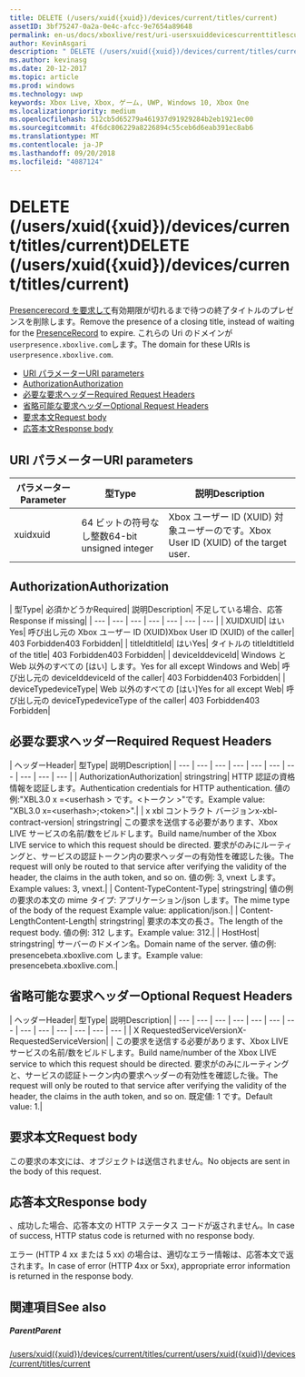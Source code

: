 ```yaml
---
title: DELETE (/users/xuid({xuid})/devices/current/titles/current)
assetID: 3bf75247-0a2a-0e4c-afcc-9e7654a89648
permalink: en-us/docs/xboxlive/rest/uri-usersxuiddevicescurrenttitlescurrentdelete.html
author: KevinAsgari
description: " DELETE (/users/xuid({xuid})/devices/current/titles/current)"
ms.author: kevinasg
ms.date: 20-12-2017
ms.topic: article
ms.prod: windows
ms.technology: uwp
keywords: Xbox Live, Xbox, ゲーム, UWP, Windows 10, Xbox One
ms.localizationpriority: medium
ms.openlocfilehash: 512cb5d65279a461937d91929284b2eb1921ec00
ms.sourcegitcommit: 4f6dc806229a8226894c55ceb6d6eab391ec8ab6
ms.translationtype: MT
ms.contentlocale: ja-JP
ms.lasthandoff: 09/20/2018
ms.locfileid: "4087124"
---
```

# <a name="delete-usersxuidxuiddevicescurrenttitlescurrent"></a><span data-ttu-id="c5cae-104">DELETE (/users/xuid({xuid})/devices/current/titles/current)</span><span class="sxs-lookup"><span data-stu-id="c5cae-104">DELETE (/users/xuid({xuid})/devices/current/titles/current)</span></span>
<span data-ttu-id="c5cae-105">[Presencerecord を要求して](../../json/json-presencerecord.md)有効期限が切れるまで待つの終了タイトルのプレゼンスを削除します。</span><span class="sxs-lookup"><span data-stu-id="c5cae-105">Remove the presence of a closing title, instead of waiting for the [PresenceRecord](../../json/json-presencerecord.md) to expire.</span></span> <span data-ttu-id="c5cae-106">これらの Uri のドメインが`userpresence.xboxlive.com`します。</span><span class="sxs-lookup"><span data-stu-id="c5cae-106">The domain for these URIs is `userpresence.xboxlive.com`.</span></span>
 
  * [<span data-ttu-id="c5cae-107">URI パラメーター</span><span class="sxs-lookup"><span data-stu-id="c5cae-107">URI parameters</span></span>](#ID4EZ)
  * [<span data-ttu-id="c5cae-108">Authorization</span><span class="sxs-lookup"><span data-stu-id="c5cae-108">Authorization</span></span>](#ID4EEB)
  * [<span data-ttu-id="c5cae-109">必要な要求ヘッダー</span><span class="sxs-lookup"><span data-stu-id="c5cae-109">Required Request Headers</span></span>](#ID4ERD)
  * [<span data-ttu-id="c5cae-110">省略可能な要求ヘッダー</span><span class="sxs-lookup"><span data-stu-id="c5cae-110">Optional Request Headers</span></span>](#ID4EVF)
  * [<span data-ttu-id="c5cae-111">要求本文</span><span class="sxs-lookup"><span data-stu-id="c5cae-111">Request body</span></span>](#ID4EVG)
  * [<span data-ttu-id="c5cae-112">応答本文</span><span class="sxs-lookup"><span data-stu-id="c5cae-112">Response body</span></span>](#ID4EAH)
 
<a id="ID4EZ"></a>

 
## <a name="uri-parameters"></a><span data-ttu-id="c5cae-113">URI パラメーター</span><span class="sxs-lookup"><span data-stu-id="c5cae-113">URI parameters</span></span>
 
| <span data-ttu-id="c5cae-114">パラメーター</span><span class="sxs-lookup"><span data-stu-id="c5cae-114">Parameter</span></span>| <span data-ttu-id="c5cae-115">型</span><span class="sxs-lookup"><span data-stu-id="c5cae-115">Type</span></span>| <span data-ttu-id="c5cae-116">説明</span><span class="sxs-lookup"><span data-stu-id="c5cae-116">Description</span></span>| 
| --- | --- | --- | 
| <span data-ttu-id="c5cae-117">xuid</span><span class="sxs-lookup"><span data-stu-id="c5cae-117">xuid</span></span>| <span data-ttu-id="c5cae-118">64 ビットの符号なし整数</span><span class="sxs-lookup"><span data-stu-id="c5cae-118">64-bit unsigned integer</span></span>| <span data-ttu-id="c5cae-119">Xbox ユーザー ID (XUID) 対象ユーザーのです。</span><span class="sxs-lookup"><span data-stu-id="c5cae-119">Xbox User ID (XUID) of the target user.</span></span>| 
  
<a id="ID4EEB"></a>

 
## <a name="authorization"></a><span data-ttu-id="c5cae-120">Authorization</span><span class="sxs-lookup"><span data-stu-id="c5cae-120">Authorization</span></span>
 
| <span data-ttu-id="c5cae-121">型</span><span class="sxs-lookup"><span data-stu-id="c5cae-121">Type</span></span>| <span data-ttu-id="c5cae-122">必須かどうか</span><span class="sxs-lookup"><span data-stu-id="c5cae-122">Required</span></span>| <span data-ttu-id="c5cae-123">説明</span><span class="sxs-lookup"><span data-stu-id="c5cae-123">Description</span></span>| <span data-ttu-id="c5cae-124">不足している場合、応答</span><span class="sxs-lookup"><span data-stu-id="c5cae-124">Response if missing</span></span>| 
| --- | --- | --- | --- | --- | --- | --- | 
| <span data-ttu-id="c5cae-125">XUID</span><span class="sxs-lookup"><span data-stu-id="c5cae-125">XUID</span></span>| <span data-ttu-id="c5cae-126">はい</span><span class="sxs-lookup"><span data-stu-id="c5cae-126">Yes</span></span>| <span data-ttu-id="c5cae-127">呼び出し元の Xbox ユーザー ID (XUID)</span><span class="sxs-lookup"><span data-stu-id="c5cae-127">Xbox User ID (XUID) of the caller</span></span>| <span data-ttu-id="c5cae-128">403 Forbidden</span><span class="sxs-lookup"><span data-stu-id="c5cae-128">403 Forbidden</span></span>| 
| <span data-ttu-id="c5cae-129">titleId</span><span class="sxs-lookup"><span data-stu-id="c5cae-129">titleId</span></span>| <span data-ttu-id="c5cae-130">はい</span><span class="sxs-lookup"><span data-stu-id="c5cae-130">Yes</span></span>| <span data-ttu-id="c5cae-131">タイトルの titleId</span><span class="sxs-lookup"><span data-stu-id="c5cae-131">titleId of the title</span></span>| <span data-ttu-id="c5cae-132">403 Forbidden</span><span class="sxs-lookup"><span data-stu-id="c5cae-132">403 Forbidden</span></span>| 
| <span data-ttu-id="c5cae-133">deviceId</span><span class="sxs-lookup"><span data-stu-id="c5cae-133">deviceId</span></span>| <span data-ttu-id="c5cae-134">Windows と Web 以外のすべての [はい] します。</span><span class="sxs-lookup"><span data-stu-id="c5cae-134">Yes for all except Windows and Web</span></span>| <span data-ttu-id="c5cae-135">呼び出し元の deviceId</span><span class="sxs-lookup"><span data-stu-id="c5cae-135">deviceId of the caller</span></span>| <span data-ttu-id="c5cae-136">403 Forbidden</span><span class="sxs-lookup"><span data-stu-id="c5cae-136">403 Forbidden</span></span>| 
| <span data-ttu-id="c5cae-137">deviceType</span><span class="sxs-lookup"><span data-stu-id="c5cae-137">deviceType</span></span>| <span data-ttu-id="c5cae-138">Web 以外のすべての [はい]</span><span class="sxs-lookup"><span data-stu-id="c5cae-138">Yes for all except Web</span></span>| <span data-ttu-id="c5cae-139">呼び出し元の deviceType</span><span class="sxs-lookup"><span data-stu-id="c5cae-139">deviceType of the caller</span></span>| <span data-ttu-id="c5cae-140">403 Forbidden</span><span class="sxs-lookup"><span data-stu-id="c5cae-140">403 Forbidden</span></span>| 
  
<a id="ID4ERD"></a>

 
## <a name="required-request-headers"></a><span data-ttu-id="c5cae-141">必要な要求ヘッダー</span><span class="sxs-lookup"><span data-stu-id="c5cae-141">Required Request Headers</span></span>
 
| <span data-ttu-id="c5cae-142">ヘッダー</span><span class="sxs-lookup"><span data-stu-id="c5cae-142">Header</span></span>| <span data-ttu-id="c5cae-143">型</span><span class="sxs-lookup"><span data-stu-id="c5cae-143">Type</span></span>| <span data-ttu-id="c5cae-144">説明</span><span class="sxs-lookup"><span data-stu-id="c5cae-144">Description</span></span>| 
| --- | --- | --- | --- | --- | --- | --- | --- | --- | --- | 
| <span data-ttu-id="c5cae-145">Authorization</span><span class="sxs-lookup"><span data-stu-id="c5cae-145">Authorization</span></span>| <span data-ttu-id="c5cae-146">string</span><span class="sxs-lookup"><span data-stu-id="c5cae-146">string</span></span>| <span data-ttu-id="c5cae-147">HTTP 認証の資格情報を認証します。</span><span class="sxs-lookup"><span data-stu-id="c5cae-147">Authentication credentials for HTTP authentication.</span></span> <span data-ttu-id="c5cae-148">値の例:"XBL3.0 x =&lt;userhash > です。&lt;トークン >"です。</span><span class="sxs-lookup"><span data-stu-id="c5cae-148">Example value: "XBL3.0 x=&lt;userhash>;&lt;token>".</span></span>| 
| <span data-ttu-id="c5cae-149">x xbl コントラクト バージョン</span><span class="sxs-lookup"><span data-stu-id="c5cae-149">x-xbl-contract-version</span></span>| <span data-ttu-id="c5cae-150">string</span><span class="sxs-lookup"><span data-stu-id="c5cae-150">string</span></span>| <span data-ttu-id="c5cae-151">この要求を送信する必要があります、Xbox LIVE サービスの名前/数をビルドします。</span><span class="sxs-lookup"><span data-stu-id="c5cae-151">Build name/number of the Xbox LIVE service to which this request should be directed.</span></span> <span data-ttu-id="c5cae-152">要求がのみにルーティングと、サービスの認証トークン内の要求ヘッダーの有効性を確認した後。</span><span class="sxs-lookup"><span data-stu-id="c5cae-152">The request will only be routed to that service after verifying the validity of the header, the claims in the auth token, and so on.</span></span> <span data-ttu-id="c5cae-153">値の例: 3, vnext します。</span><span class="sxs-lookup"><span data-stu-id="c5cae-153">Example values: 3, vnext.</span></span>| 
| <span data-ttu-id="c5cae-154">Content-Type</span><span class="sxs-lookup"><span data-stu-id="c5cae-154">Content-Type</span></span>| <span data-ttu-id="c5cae-155">string</span><span class="sxs-lookup"><span data-stu-id="c5cae-155">string</span></span>| <span data-ttu-id="c5cae-156">値の例の要求の本文の mime タイプ: アプリケーション/json します。</span><span class="sxs-lookup"><span data-stu-id="c5cae-156">The mime type of the body of the request Example value: application/json.</span></span>| 
| <span data-ttu-id="c5cae-157">Content-Length</span><span class="sxs-lookup"><span data-stu-id="c5cae-157">Content-Length</span></span>| <span data-ttu-id="c5cae-158">string</span><span class="sxs-lookup"><span data-stu-id="c5cae-158">string</span></span>| <span data-ttu-id="c5cae-159">要求の本文の長さ。</span><span class="sxs-lookup"><span data-stu-id="c5cae-159">The length of the request body.</span></span> <span data-ttu-id="c5cae-160">値の例: 312 します。</span><span class="sxs-lookup"><span data-stu-id="c5cae-160">Example value: 312.</span></span>| 
| <span data-ttu-id="c5cae-161">Host</span><span class="sxs-lookup"><span data-stu-id="c5cae-161">Host</span></span>| <span data-ttu-id="c5cae-162">string</span><span class="sxs-lookup"><span data-stu-id="c5cae-162">string</span></span>| <span data-ttu-id="c5cae-163">サーバーのドメイン名。</span><span class="sxs-lookup"><span data-stu-id="c5cae-163">Domain name of the server.</span></span> <span data-ttu-id="c5cae-164">値の例: presencebeta.xboxlive.com します。</span><span class="sxs-lookup"><span data-stu-id="c5cae-164">Example value: presencebeta.xboxlive.com.</span></span>| 
  
<a id="ID4EVF"></a>

 
## <a name="optional-request-headers"></a><span data-ttu-id="c5cae-165">省略可能な要求ヘッダー</span><span class="sxs-lookup"><span data-stu-id="c5cae-165">Optional Request Headers</span></span>
 
| <span data-ttu-id="c5cae-166">ヘッダー</span><span class="sxs-lookup"><span data-stu-id="c5cae-166">Header</span></span>| <span data-ttu-id="c5cae-167">型</span><span class="sxs-lookup"><span data-stu-id="c5cae-167">Type</span></span>| <span data-ttu-id="c5cae-168">説明</span><span class="sxs-lookup"><span data-stu-id="c5cae-168">Description</span></span>| 
| --- | --- | --- | --- | --- | --- | --- | --- | --- | --- | --- | --- | --- | 
| <span data-ttu-id="c5cae-169">X RequestedServiceVersion</span><span class="sxs-lookup"><span data-stu-id="c5cae-169">X-RequestedServiceVersion</span></span>|  | <span data-ttu-id="c5cae-170">この要求を送信する必要があります、Xbox LIVE サービスの名前/数をビルドします。</span><span class="sxs-lookup"><span data-stu-id="c5cae-170">Build name/number of the Xbox LIVE service to which this request should be directed.</span></span> <span data-ttu-id="c5cae-171">要求がのみにルーティングと、サービスの認証トークン内の要求ヘッダーの有効性を確認した後。</span><span class="sxs-lookup"><span data-stu-id="c5cae-171">The request will only be routed to that service after verifying the validity of the header, the claims in the auth token, and so on.</span></span> <span data-ttu-id="c5cae-172">既定値: 1 です。</span><span class="sxs-lookup"><span data-stu-id="c5cae-172">Default value: 1.</span></span>| 
  
<a id="ID4EVG"></a>

 
## <a name="request-body"></a><span data-ttu-id="c5cae-173">要求本文</span><span class="sxs-lookup"><span data-stu-id="c5cae-173">Request body</span></span>
 
<span data-ttu-id="c5cae-174">この要求の本文には、オブジェクトは送信されません。</span><span class="sxs-lookup"><span data-stu-id="c5cae-174">No objects are sent in the body of this request.</span></span>
  
<a id="ID4EAH"></a>

 
## <a name="response-body"></a><span data-ttu-id="c5cae-175">応答本文</span><span class="sxs-lookup"><span data-stu-id="c5cae-175">Response body</span></span>
 
<span data-ttu-id="c5cae-176">、成功した場合、応答本文の HTTP ステータス コードが返されません。</span><span class="sxs-lookup"><span data-stu-id="c5cae-176">In case of success, HTTP status code is returned with no response body.</span></span>
 
<span data-ttu-id="c5cae-177">エラー (HTTP 4 xx または 5 xx) の場合は、適切なエラー情報は、応答本文で返されます。</span><span class="sxs-lookup"><span data-stu-id="c5cae-177">In case of error (HTTP 4xx or 5xx), appropriate error information is returned in the response body.</span></span>
  
<a id="ID4ELH"></a>

 
## <a name="see-also"></a><span data-ttu-id="c5cae-178">関連項目</span><span class="sxs-lookup"><span data-stu-id="c5cae-178">See also</span></span>
 
<a id="ID4ENH"></a>

 
##### <a name="parent"></a><span data-ttu-id="c5cae-179">Parent</span><span class="sxs-lookup"><span data-stu-id="c5cae-179">Parent</span></span> 

[<span data-ttu-id="c5cae-180">/users/xuid({xuid})/devices/current/titles/current</span><span class="sxs-lookup"><span data-stu-id="c5cae-180">/users/xuid({xuid})/devices/current/titles/current</span></span>](uri-usersxuiddevicescurrenttitlescurrent.md)

   